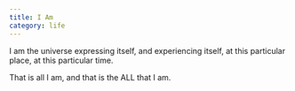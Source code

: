 ```yaml
---
title: I Am
category: life
---
```

I am the universe
expressing itself,
and experiencing itself,
at this particular place,
at this particular time.

That is all I am,
and that is the ALL
that I am.
